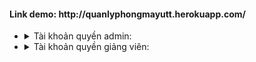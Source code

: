 <svg fill="none" viewBox="0 0 400 400" width="400" height="400" xmlns="http://www.w3.org/2000/svg">
    <foreignObject width="100%" height="100%">
        <div xmlns="http://www.w3.org/1999/xhtml">
                <h4>Link demo: http://quanlyphongmayutt.herokuapp.com/</h4>
                <ul list-style="none" xmlns="http://www.w3.org/1999/xhtml">
                    <li> 
                        <div>
                            <details>
                                <summary>Tài khoản quyền admin:</summary>
                                <p>username: superadmin</p>
                                <p>password: 1234567</p>
                             </details>
                        </div>
                    </li>
                     <li>
                         <div>
                            <details>
                                <summary> Tài khoản quyền giảng viên:</summary>
                                <p>username: gv03</p>
                                <p>password: 123456</p>
                             </details>
                          </div>
                    </li>
                </ul>
        </div>
    </foreignObject>
</svg>
